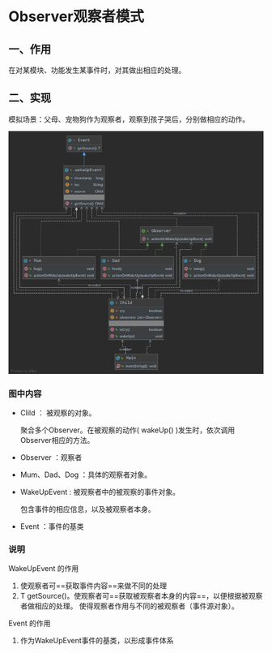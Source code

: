 # Observer观察者模式

## 一、作用

在对某模块、功能发生某事件时，对其做出相应的处理。

## 二、实现

模拟场景：父母、宠物狗作为观察者，观察到孩子哭后，分别做相应的动作。

![2020-03-19-16-35-57](./imgs/5.4、Observer观察者.md/2020-03-19-16-35-57.png)

### 图中内容

- Clild ： 被观察的对象。

    聚合多个Observer。在被观察的动作( wakeUp() )发生时，依次调用Observer相应的方法。

- Observer ：观察者

- Mum、Dad、Dog ：具体的观察者对象。

- WakeUpEvent : 被观察者中的被观察的事件对象。

    包含事件的相应信息，以及被观察者本身。

- Event ：事件的基类

### 说明

WakeUpEvent 的作用

  1. 使观察者可==获取事件内容==来做不同的处理
  2. T getSource()。使观察者可==获取被观察者本身的内容==，以便根据被观察者做相应的处理。
  使得观察者作用与不同的被观察者（事件源对象）。

Event 的作用
  
   1. 作为WakeUpEvent事件的基类，以形成事件体系
